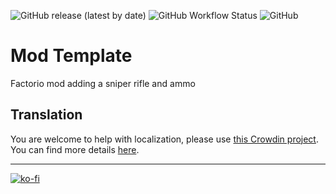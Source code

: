 ![GitHub release (latest by date)](https://img.shields.io/github/v/release/Porkchop13/Factorio-Sniper-Rifle)
![GitHub Workflow Status](https://img.shields.io/github/workflow/status/Porkchop13/Factorio-Sniper-Rifle/Lint?label=lint)
![GitHub](https://img.shields.io/github/license/Porkchop13/Factorio-Sniper-Rifle)

# Mod Template

Factorio mod adding a sniper rifle and ammo

## Translation

You are welcome to help with localization, please use [this Crowdin project](https://crowdin.com/project/factorio-mods-localization). You can find more details [here](https://github.com/dima74/factorio-mods-localization#how-to-translate-using-crowdin).

---

[![ko-fi](https://ko-fi.com/img/githubbutton_sm.svg)](https://ko-fi.com/Q5Q3BKJE8)
